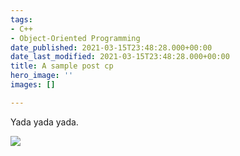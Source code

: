 ```yaml
---
tags:
- C++
- Object-Oriented Programming
date_published: 2021-03-15T23:48:28.000+00:00
date_last_modified: 2021-03-15T23:48:28.000+00:00
title: A sample post cp
hero_image: ''
images: []

---
```

Yada yada yada.

![](/uploads/screenshot-2021-03-08-at-08-08-35.png)